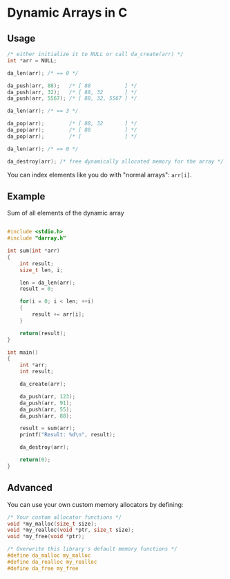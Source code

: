 # Dynamic Arrays in C

## Usage

```c
/* either initialize it to NULL or call da_create(arr) */
int *arr = NULL;

da_len(arr); /* == 0 */

da_push(arr, 88);   /* [ 88           ] */
da_push(arr, 32);   /* [ 88, 32       ] */
da_push(arr, 5567); /* [ 88, 32, 5567 ] */

da_len(arr); /* == 3 */

da_pop(arr);        /* [ 88, 32       ] */
da_pop(arr);        /* [ 88           ] */
da_pop(arr);        /* [              ] */

da_len(arr); /* == 0 */

da_destroy(arr); /* free dynamically allocated memory for the array */
```

You can index elements like you do with "normal arrays": ```arr[i]```.

## Example

Sum of all elements of the dynamic array

```c

#include <stdio.h>
#include "darray.h"

int sum(int *arr)
{
    int result;
    size_t len, i;

    len = da_len(arr);
    result = 0;

    for(i = 0; i < len; ++i)
    {
        result += arr[i];
    }

    return(result);
}

int main()
{
    int *arr;
    int result;

    da_create(arr);

    da_push(arr, 123);
    da_push(arr, 91);
    da_push(arr, 55);
    da_push(arr, 88);

    result = sum(arr);
    printf("Result: %d\n", result);

    da_destroy(arr);

    return(0);
}
```

## Advanced

You can use your own custom memory allocators by defining:

```c
/* Your custom allocator functions */
void *my_malloc(size_t size);
void *my_realloc(void *ptr, size_t size);
void *my_free(void *ptr);

/* Overwrite this library's default memory functions */
#define da_malloc my_malloc
#define da_realloc my_realloc
#define da_free my_free
```
